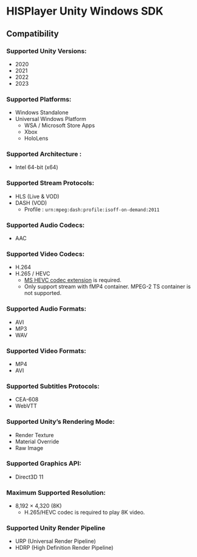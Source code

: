 # HISPlayer Unity Windows SDK

## Compatibility

### Supported Unity Versions: 
  * 2020
  * 2021
  * 2022
  * 2023

### Supported Platforms: 
  * Windows Standalone
  * Universal Windows Platform
    * WSA / Microsoft Store Apps
    * Xbox
    * HoloLens

### Supported Architecture : 
  * Intel 64-bit (x64)

### Supported Stream Protocols: 
  * HLS (Live & VOD)
  * DASH (VOD)
    * Profile : `urn:mpeg:dash:profile:isoff-on-demand:2011`

### Supported Audio Codecs:
   * AAC

### Supported Video Codecs:
   * H.264
   * H.265 / HEVC
     * [MS HEVC codec extension](https://apps.microsoft.com/store/detail/hevc-video-extensions/9NMZLZ57R3T7) is required.
     * Only support stream with fMP4 container. MPEG-2 TS container is not supported.

### Supported Audio Formats:
  * AVI
  * MP3
  * WAV

### Supported Video Formats:
  * MP4
  * AVI

### Supported Subtitles Protocols: 
  * CEA-608
  * WebVTT

### Supported Unity’s Rendering Mode: 
  * Render Texture
  * Material Override
  * Raw Image

### Supported Graphics API:
  * Direct3D 11

### Maximum Supported Resolution:
  * 8,192 × 4,320 (8K)
    * H.265/HEVC codec is required to play 8K video.

### Supported Unity Render Pipeline
  * URP (Universal Render Pipeline)
  * HDRP (High Definition Render Pipeline)
